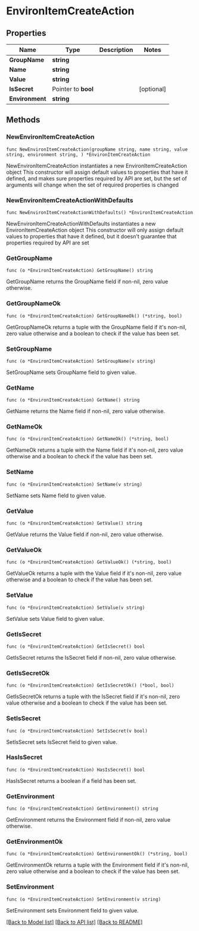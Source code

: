 # EnvironItemCreateAction

## Properties

Name | Type | Description | Notes
------------ | ------------- | ------------- | -------------
**GroupName** | **string** |  | 
**Name** | **string** |  | 
**Value** | **string** |  | 
**IsSecret** | Pointer to **bool** |  | [optional] 
**Environment** | **string** |  | 

## Methods

### NewEnvironItemCreateAction

`func NewEnvironItemCreateAction(groupName string, name string, value string, environment string, ) *EnvironItemCreateAction`

NewEnvironItemCreateAction instantiates a new EnvironItemCreateAction object
This constructor will assign default values to properties that have it defined,
and makes sure properties required by API are set, but the set of arguments
will change when the set of required properties is changed

### NewEnvironItemCreateActionWithDefaults

`func NewEnvironItemCreateActionWithDefaults() *EnvironItemCreateAction`

NewEnvironItemCreateActionWithDefaults instantiates a new EnvironItemCreateAction object
This constructor will only assign default values to properties that have it defined,
but it doesn't guarantee that properties required by API are set

### GetGroupName

`func (o *EnvironItemCreateAction) GetGroupName() string`

GetGroupName returns the GroupName field if non-nil, zero value otherwise.

### GetGroupNameOk

`func (o *EnvironItemCreateAction) GetGroupNameOk() (*string, bool)`

GetGroupNameOk returns a tuple with the GroupName field if it's non-nil, zero value otherwise
and a boolean to check if the value has been set.

### SetGroupName

`func (o *EnvironItemCreateAction) SetGroupName(v string)`

SetGroupName sets GroupName field to given value.


### GetName

`func (o *EnvironItemCreateAction) GetName() string`

GetName returns the Name field if non-nil, zero value otherwise.

### GetNameOk

`func (o *EnvironItemCreateAction) GetNameOk() (*string, bool)`

GetNameOk returns a tuple with the Name field if it's non-nil, zero value otherwise
and a boolean to check if the value has been set.

### SetName

`func (o *EnvironItemCreateAction) SetName(v string)`

SetName sets Name field to given value.


### GetValue

`func (o *EnvironItemCreateAction) GetValue() string`

GetValue returns the Value field if non-nil, zero value otherwise.

### GetValueOk

`func (o *EnvironItemCreateAction) GetValueOk() (*string, bool)`

GetValueOk returns a tuple with the Value field if it's non-nil, zero value otherwise
and a boolean to check if the value has been set.

### SetValue

`func (o *EnvironItemCreateAction) SetValue(v string)`

SetValue sets Value field to given value.


### GetIsSecret

`func (o *EnvironItemCreateAction) GetIsSecret() bool`

GetIsSecret returns the IsSecret field if non-nil, zero value otherwise.

### GetIsSecretOk

`func (o *EnvironItemCreateAction) GetIsSecretOk() (*bool, bool)`

GetIsSecretOk returns a tuple with the IsSecret field if it's non-nil, zero value otherwise
and a boolean to check if the value has been set.

### SetIsSecret

`func (o *EnvironItemCreateAction) SetIsSecret(v bool)`

SetIsSecret sets IsSecret field to given value.

### HasIsSecret

`func (o *EnvironItemCreateAction) HasIsSecret() bool`

HasIsSecret returns a boolean if a field has been set.

### GetEnvironment

`func (o *EnvironItemCreateAction) GetEnvironment() string`

GetEnvironment returns the Environment field if non-nil, zero value otherwise.

### GetEnvironmentOk

`func (o *EnvironItemCreateAction) GetEnvironmentOk() (*string, bool)`

GetEnvironmentOk returns a tuple with the Environment field if it's non-nil, zero value otherwise
and a boolean to check if the value has been set.

### SetEnvironment

`func (o *EnvironItemCreateAction) SetEnvironment(v string)`

SetEnvironment sets Environment field to given value.



[[Back to Model list]](../README.md#documentation-for-models) [[Back to API list]](../README.md#documentation-for-api-endpoints) [[Back to README]](../README.md)


